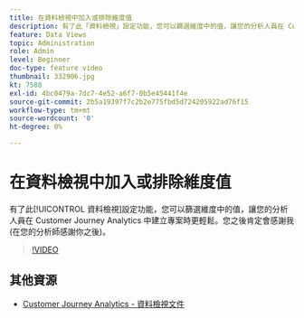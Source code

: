 ```yaml
---
title: 在資料檢視中加入或排除維度值
description: 有了此「資料檢視」設定功能，您可以篩選維度中的值，讓您的分析人員在 Customer Journey Analytics 中建立專案時更輕鬆。您之後肯定會感謝我 (在您的分析師感謝你之後)。
feature: Data Views
topic: Administration
role: Admin
level: Beginner
doc-type: feature video
thumbnail: 332906.jpg
kt: 7588
exl-id: 4bc0479a-7dc7-4e52-a6f7-0b5e45441f4e
source-git-commit: 2b5a19397f7c2b2e775fbd5d724205922ad76f15
workflow-type: tm+mt
source-wordcount: '0'
ht-degree: 0%

---
```


# 在資料檢視中加入或排除維度值

有了此[!UICONTROL 資料檢視]設定功能，您可以篩選維度中的值，讓您的分析人員在 Customer Journey Analytics 中建立專案時更輕鬆。您之後肯定會感謝我 (在您的分析師感謝你之後)。

>[!VIDEO](https://video.tv.adobe.com/v/332906/?quality=12&learn=on)

## 其他資源

* [Customer Journey Analytics - 資料檢視文件](https://experienceleague.adobe.com/docs/analytics-platform/using/cja-dataviews/create-dataview.html?lang=zh-Hant)
